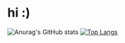 # hi :)

![Anurag's GitHub stats](https://github-readme-stats.vercel.app/api?username=4n0op&show_icons=true&theme=dark)
[![Top Langs](https://github-readme-stats.vercel.app/api/top-langs/?username=4n0op&hide_progress=true&theme=dark)](https://github.com/anuraghazra/github-readme-stats)

